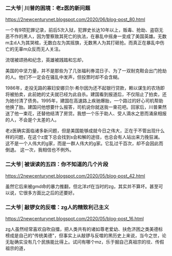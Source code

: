 ### 二大爷│川普的困境：老z医的新问题
https://2newcenturynet.blogspot.com/2020/06/blog-post_80.html

一个有9项犯罪记录，前后5次入狱，犯罪史长达10年以上，贩毒、抢劫、盗窃无恶不作的黑人，因为警察致其死亡的执法，在暴乱中摇身一变成了美国英雄。无数m主d人为其哭棺，无数白左为其摇旗，无数黑人为其打砸抢。而真正在暴乱中伤亡的无辜m众反而无人关注。

流氓被颂扬和纪念，英雄被践踏和忘却，

美国的中坚力量，并不是那些为了几张福利券混日子、为了一双耐克鞋会出门抢劫的人。他们不一定会在骚乱中发声，但投票时却不会含糊。

1986年，走投无路的寡妇安娜贝尔·希尔因为还不起银行贷款，赖以谋生的农场即将被拍卖，此前她的丈夫就已经为此自杀。建国看到报道后，不仅阻止了拍卖，还为她付清了债务。1995年，建国在高速路上疾驰爆胎，一个路过的好心司机帮助他换了胎。建国问他想要什么报答，司机说你就送我一束花吧。回家后，川普果然送了他一束花，还替他结清了房贷。我想一个乐于助人、受人滴水之恩而涌泉相报的人，不会是个太差的人。

老z医确实面临诸多新问题，但是美国能够成就今日之伟大，正在于不管出现什么样的问题，在这个z度下总会找到s会和解的途径，也总会有人站出来力挽狂澜。这不是一个人伟大的g家，而是一群人伟大的g家。它乱过千百次，却不会因此而倒退。
这一次，我相信也不例外。

### 二大爷│被误读的五四：你不知道的几个片段
https://2newcenturynet.blogspot.com/2020/05/blog-post_42.html

虽然它后来被gmd命的暴力推翻，但北洋zf在当时的zg，其实并不算坏。甚至可以说，它很多方面比之后的还要好。

### 二大爷│敲锣女的反噬：zg人的精致利己主义
https://2newcenturynet.blogspot.com/2020/05/blog-post_16.html

zg人虽然经常喜欢自吹自擂，把人类共有的诸如尊老爱幼、扶危济困之类美德标榜成是自己的"传统美德"，但事实上从敲锣与反噬的黑历史上来说，当今之世，论无耻确实没有几个民族能比得上。试问有哪个mz，乐于掘自己真祖宗的坟、传假祖宗的道，

